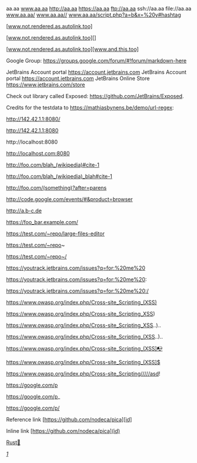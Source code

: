 aa.aa
www.aa.aa
http://aa.aa
https://aa.aa
ftp://aa.aa
ssh://aa.aa
file://aa.aa
www.aa.aa/
www.aa.aa//
www.aa.aa/script.php?a=b&x=%20y#hashtag

[www.not.rendered.as.autolink.too]

[www.not.rendered.as.autolink.too][]

[www.not.rendered.as.autolink.too][www.and.this.too]

Google Group: https://groups.google.com/forum/#!forum/markdown-here

JetBrains Account portal 
https://account.jetbrains.com
JetBrains Account portal https://account.jetbrains.com
JetBrains Online Store https://www.jetbrains.com/store

Check out library called Exposed: https://github.com/JetBrains/Exposed.

Credits for the testdata to https://mathiasbynens.be/demo/url-regex:

http://142.42.1.1:8080/

http://142.42.1.1:8080

http://localhost:8080

http://localhost.com:8080

http://foo.com/blah_(wikipedia)#cite-1

http://foo.com/blah_(wikipedia)_blah#cite-1

http://foo.com/(something)?after=parens

http://code.google.com/events/#&product=browser

http://a.b-c.de

https://foo_bar.example.com/

https://test.com/~repo/large-files-editor

https://test.com/~repo~

https://test.com/~repo~/

https://youtrack.jetbrains.com/issues?q=for:%20me%20

https://youtrack.jetbrains.com/issues?q=for:%20me%20:

https://youtrack.jetbrains.com/issues?q=for:%20me%20:/

https://www.owasp.org/index.php/Cross-site_Scripting_(XSS)

https://www.owasp.org/index.php/Cross-site_Scripting_XSS)

https://www.owasp.org/index.php/Cross-site_Scripting_XSS..)..

https://www.owasp.org/index.php/Cross-site_Scripting_(XSS..)..

https://www.owasp.org/index.php/Cross-site_Scripting_(XSS]📭

https://www.owasp.org/index.php/Cross-site_Scripting_(XSS]$

https://www.owasp.org/index.php/Cross-site_Scripting/////asd!

https://google.com/p

https://google.com/p_

https://google.com/p/

Reference link [https://github.com/nodeca/pica][id]

Inline link [https://github.com/nodeca/pica](id)

[Rust](https://jetbrains.team/team?team=Rust-MNVpW0Zos2C)[💬](https://jetbrains.team/m/Arseniy.Pendryak)

<i>[1](http://a/b)</i>